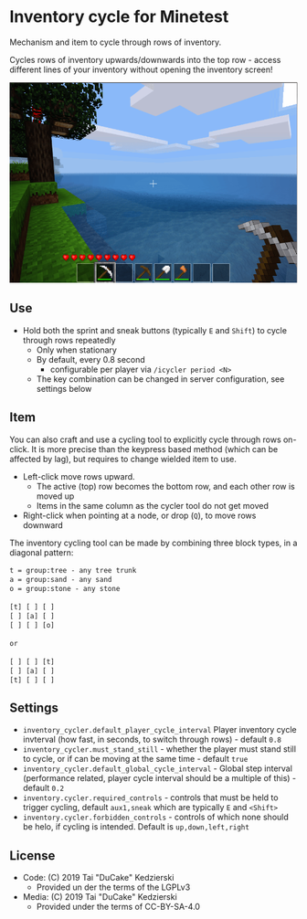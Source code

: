 # Inventory cycle for Minetest

Mechanism and item to cycle through rows of inventory.

Cycles rows of inventory upwards/downwards into the top row - access different lines of your inventory without opening the inventory screen!

![cycle your inventory](readmepics/inventory_cycler.gif)

## Use

* Hold both the sprint and sneak buttons (typically `E` and `Shift`) to cycle through rows repeatedly
    * Only when stationary
    * By default, every 0.8 second
        * configurable per player via `/icycler period <N>`
    * The key combination can be changed in server configuration, see settings below

## Item

You can also craft and use a cycling tool to explicitly cycle through rows on-click. It is more precise than the keypress based method (which can be affected by lag), but requires to change wielded item to use.

* Left-click move rows upward.
    * The active (top) row becomes the bottom row, and each other row is moved up
    * Items in the same column as the cycler tool do not get moved
* Right-click when pointing at a node, or drop (`Q`), to move rows downward

The inventory cycling tool can be made by combining three block types, in a diagonal pattern:

```
t = group:tree - any tree trunk
a = group:sand - any sand
o = group:stone - any stone 

[t] [ ] [ ]
[ ] [a] [ ]
[ ] [ ] [o]

or

[ ] [ ] [t]
[ ] [a] [ ]
[t] [ ] [ ]

```

## Settings

* `inventory_cycler.default_player_cycle_interval` Player inventory cycle invterval (how fast, in seconds, to switch through rows) - default `0.8`
* `inventory_cycler.must_stand_still` - whether the player must stand still to cycle, or if can be moving at the same time - default `true`
* `inventory_cycler.default_global_cycle_interval` - Global step interval (performance related, player cycle interval should be a multiple of this) - default `0.2`
* `inventory.cycler.required_controls` - controls that must be held to trigger cycling, default `aux1,sneak` which are typically `E` and `<Shift>`
* `inventory.cycler.forbidden_controls` - controls of which none should be helo, if cycling is intended. Default is `up,down,left,right`

## License

* Code: (C) 2019 Tai "DuCake" Kedzierski
    * Provided un der the terms of the LGPLv3
* Media: (C) 2019 Tai "DuCake" Kedzierski
    * Provided under the terms of CC-BY-SA-4.0
